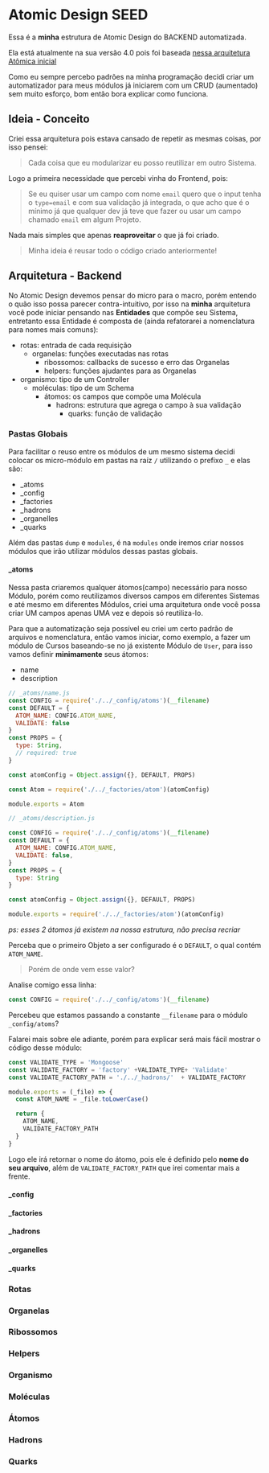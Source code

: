 # Atomic Design SEED

Essa é a **minha** estrutura de Atomic Design do BACKEND automatizada.

Ela está atualmente na sua versão 4.0 pois foi baseada [nessa arquitetura Atômica inicial](https://github.com/Webschool-io/Node-Atomic-Design-Modelo-Padrao)

Como eu sempre percebo padrões na minha programação decidi criar um automatizador para meus módulos já iniciarem com um CRUD (aumentado) sem muito esforço, bom então bora explicar como funciona.


## Ideia - Conceito

Criei essa arquitetura pois estava cansado de repetir as mesmas coisas, por isso pensei:

> Cada coisa que eu modularizar eu posso reutilizar em outro Sistema.


Logo a primeira necessidade que percebi vinha do Frontend, pois:

> Se eu quiser usar um campo com nome `email` quero que o input tenha o `type=email` e com sua validação já integrada, o que acho que é o mínimo já que qualquer dev já teve que fazer ou usar um campo chamado `email` em algum Projeto.

Nada mais simples que apenas **reaproveitar** o que já foi criado.

> Minha ideia é reusar todo o código criado anteriormente!

## Arquitetura - Backend

No Atomic Design devemos pensar do micro para o macro, porém entendo o quão isso possa parecer contra-intuitivo, por isso na **minha** arquitetura você pode iniciar pensando nas **Entidades** que compõe seu Sistema, entretanto essa Entidade é composta de (ainda refatorarei a nomenclatura para nomes mais comuns):

- rotas: entrada de cada requisição
  - organelas: funções executadas nas rotas
    - ribossomos: callbacks de sucesso e erro das Organelas
    - helpers: funções ajudantes para as Organelas
- organismo: tipo de um Controller
  - moléculas: tipo de um Schema
    - átomos: os campos que compõe uma Molécula
      - hadrons: estrutura que agrega o campo à sua validação
        - quarks: função de validação




### Pastas Globais

Para facilitar o reuso entre os módulos de um mesmo sistema decidi colocar os micro-módulo em pastas na raíz `/` utilizando o prefixo `_` e elas são:

- _atoms
- _config
- _factories
- _hadrons
- _organelles
- _quarks

Além das pastas `dump` e `modules`, é na `modules` onde iremos criar nossos módulos que irão utilizar módulos dessas pastas globais.

#### _atoms

Nessa pasta criaremos qualquer átomos(campo) necessário para nosso Módulo, porém como reutilizamos diversos campos em diferentes Sistemas e até mesmo em diferentes Módulos, criei uma arquitetura onde você possa criar UM campos apenas UMA vez e depois só reutiliza-lo.

Para que a automatização seja possível eu criei um certo padrão de arquivos e nomenclatura, então vamos iniciar, como exemplo, a fazer um módulo de Cursos baseando-se no já existente Módulo de `User`, para isso vamos definir **minimamente** seus átomos:

- name
- description

```js
// _atoms/name.js
const CONFIG = require('./../_config/atoms')(__filename)
const DEFAULT = {
  ATOM_NAME: CONFIG.ATOM_NAME,
  VALIDATE: false
}
const PROPS = {
  type: String,
  // required: true
}

const atomConfig = Object.assign({}, DEFAULT, PROPS)

const Atom = require('./../_factories/atom')(atomConfig)

module.exports = Atom
```

```js
// _atoms/description.js

const CONFIG = require('./../_config/atoms')(__filename)
const DEFAULT = {
  ATOM_NAME: CONFIG.ATOM_NAME,
  VALIDATE: false,
}
const PROPS = {
  type: String
}

const atomConfig = Object.assign({}, DEFAULT, PROPS)

module.exports = require('./../_factories/atom')(atomConfig)
```

*ps: esses 2 átomos já existem na nossa estrutura, não precisa recriar*

Perceba que o primeiro Objeto a ser configurado é o `DEFAULT`, o qual contém `ATOM_NAME`.

> Porém de onde vem esse valor?

Analise comigo essa linha:

```js
const CONFIG = require('./../_config/atoms')(__filename)
```

Percebeu que estamos passando a constante `__filename` para o módulo `_config/atoms`?

Falarei mais sobre ele adiante, porém para explicar será mais fácil mostrar o código desse módulo:

```js
const VALIDATE_TYPE = 'Mongoose'
const VALIDATE_FACTORY = 'factory' +VALIDATE_TYPE+ 'Validate'
const VALIDATE_FACTORY_PATH = './../_hadrons/'  + VALIDATE_FACTORY

module.exports = (_file) => {
  const ATOM_NAME = _file.toLowerCase()

  return {
    ATOM_NAME,
    VALIDATE_FACTORY_PATH
  }
}
```

Logo ele irá retornar o nome do átomo, pois ele é definido pelo **nome do seu arquivo**, além de `VALIDATE_FACTORY_PATH` que irei comentar mais a frente.

#### _config

#### _factories

#### _hadrons

#### _organelles

#### _quarks

### Rotas


### Organelas

### Ribossomos

### Helpers

### Organismo

### Moléculas

### Átomos

### Hadrons

### Quarks
